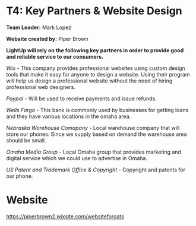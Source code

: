 # T4: Key Partners & Website Design

**Team Leader:** Mark Lopez

**Website created by:** Piper Brown

**LightUp will rely on the following key partners in order to provide good and reliable service to our consumers.**

*Wix* - This company provides professional websites using custom design tools that make it easy for anyone to design a website. 
Using their program will help us design a professional website without the need of hiring professional web designers.

*Paypal* - Will be used to receive payments and issue refunds.

*Wells Fargo* - This bank is commonly used by businesses for getting loans and they have various locations in the omaha area.

*Nebraska Warehouse Comapany* - Local warehouse company that will store our phones. Since we supply based on demand the warehouse area should be small.

*Omaha Media Group* - Local Omaha group that provides marketing and digital service which we could use to advertise in Omaha. 

*US Patent and Trademark Office & Copyright* - Copyright and patents for our phone.


# Website
https://piperbrown2.wixsite.com/websiteforoats
